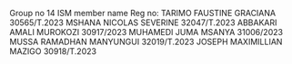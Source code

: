 Group no 14 ISM
member name                                                Reg no:
TARIMO FAUSTINE GRACIANA                                   30565/T.2023
MSHANA NICOLAS SEVERINE                                    32047/T.2023
ABBAKARI AMALI MUROKOZI                                    30917/2023
MUHAMEDI JUMA MSANYA                                       31006/2023
MUSSA RAMADHAN MANYUNGUI                                   32019/T.2023
JOSEPH MAXIMILLIAN MAZIGO                                  30918/T.2023
